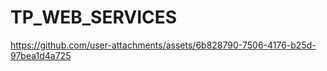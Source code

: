 # TP_WEB_SERVICES

https://github.com/user-attachments/assets/6b828790-7506-4176-b25d-97bea1d4a725

